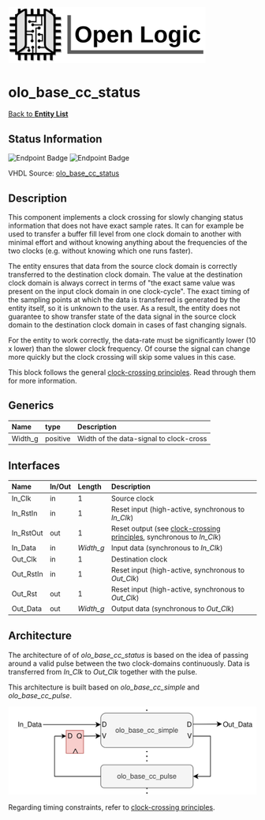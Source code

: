 <img src="../Logo.png" alt="Logo" width="400">

# olo_base_cc_status

[Back to **Entity List**](../EntityList.md)

## Status Information

![Endpoint Badge](https://img.shields.io/endpoint?url=https://storage.googleapis.com/open-logic-badges/coverage/olo_base_cc_status.json?cacheSeconds=0) ![Endpoint Badge](https://img.shields.io/endpoint?url=https://storage.googleapis.com/open-logic-badges/issues/olo_base_cc_status.json?cacheSeconds=0)

VHDL Source: [olo_base_cc_status](../../src/base/vhdl/olo_base_cc_status.vhd)

## Description

This component implements a clock crossing for slowly changing status information that does not have exact sample rates. It can for example be used to  transfer a buffer fill level from one clock domain to another with minimal effort and without knowing anything about the frequencies of the two clocks (e.g. without knowing which one runs faster).

The entity ensures that data from the source clock domain is correctly transferred to the destination clock domain. The value at the destination clock domain is always correct in terms of "the exact same value was present on the input clock domain in one clock-cycle". The exact timing of the sampling points at which the data is transferred is generated by the entity itself, so it is unknown to the user. As a result, the entity does not guarantee to show transfer state of the data signal in the source clock domain to the destination clock domain in cases of fast changing signals.

For the entity to work correctly, the data-rate must be significantly lower (10 x lower) than the slower clock frequency. Of course the signal can change more quickly but the clock crossing will skip some values in this case.

This block follows the general [clock-crossing principles](clock_crossing_principles.md). Read through them for more information.

## Generics

| Name    | type     | Description                             |
| :------ | :------- | :-------------------------------------- |
| Width_g | positive | Width of the data-signal to clock-cross |

## Interfaces

| Name      | In/Out | Length    | Description                                                  |
| :-------- | :----- | :-------- | :----------------------------------------------------------- |
| In_Clk    | in     | 1         | Source clock                                                 |
| In_RstIn  | in     | 1         | Reset input (high-active, synchronous to *In_Clk*)           |
| In_RstOut | out    | 1         | Reset output (see [clock-crossing principles](clock_crossing_principles.md), synchronous to *In_Clk*) |
| In_Data   | in     | *Width_g* | Input data (synchronous to *In_Clk*)                         |
| Out_Clk   | in     | 1         | Destination clock                                            |
| Out_RstIn | in     | 1         | Reset input (high-active, synchronous to *Out_Clk*)          |
| Out_Rst   | out    | 1         | Reset input (high-active, synchronous to *Out_Clk*)          |
| Out_Data  | out    | *Width_g* | Output data (synchronous to *Out_Clk*)                       |

## Architecture

The architecture of of *olo_base_cc_status* is based on the idea of passing around a valid pulse between the two clock-domains continuously. Data is transferred from *In_Clk* to *Out_Clk* together with the pulse.

This architecture is built based on *olo_base_cc_simple* and *olo_base_cc_pulse*.



![architecture](./clock_crossings/olo_base_cc_status.svg)

Regarding timing constraints, refer to [clock-crossing principles](clock_crossing_principles.md).





